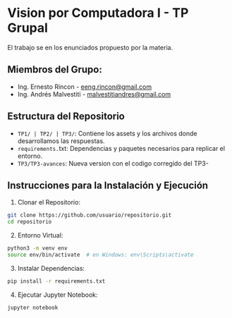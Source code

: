 # Vision por Computadora I - TP Grupal

 El trabajo se en los enunciados propuesto por la materia.

## Miembros del Grupo:
- Ing. Ernesto Rincon - eeng.rincon@gmail.com
- Ing. Andrés Malvestiti - malvestitiandres@gmail.com

## Estructura del Repositorio
- `TP1/ | TP2/ | TP3/`: Contiene los assets y los archivos donde desarrollamos las respuestas.
- `requirements.`txt: Dependencias y paquetes necesarios para replicar el entorno.
- `TP3/TP3-avances`: Nueva version con el codigo corregido del TP3-

## Instrucciones para la Instalación y Ejecución

1. Clonar el Repositorio:
```bash
git clone https://github.com/usuario/repositorio.git
cd repositorio
```

2. Entorno Virtual:
```bash
python3 -m venv env
source env/bin/activate  # en Windows: env\Scripts\activate
```

3. Instalar Dependencias:
```bash
pip install -r requirements.txt
```

4. Ejecutar Jupyter Notebook:
```bash
jupyter notebook
```